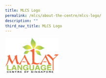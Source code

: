 ```yaml
---
title: MLCS Logo
permalink: /mlcs/about-the-centre/mlcs-logo/
description: ""
third_nav_title: MLCS Logo
---
```

<style>  
img {  
  display: block;  
  margin-left: auto;  
  margin-right: auto;  
}  
</style>  
<body><img src="/images/malaylanguagecenter.svg" alt="MLCS Logo" style="width:35%;">  
  
</body>
